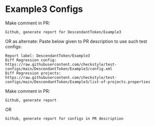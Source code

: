 # Example3 Configs
Make comment in PR:
```
Github, generate report for DescendantToken/Example3
```
OR as alternate:
Paste below given to PR description to use such test configs:
```
Report label: DescendantToken/Example3
Diff Regression config: https://raw.githubusercontent.com/checkstyle/test-configs/main/DescendantToken/Example3/config.xml
Diff Regression projects: https://raw.githubusercontent.com/checkstyle/test-configs/main/DescendantToken/Example3/list-of-projects.properties
```
Make comment in PR:
```
Github, generate report
```
OR
```
Github, generate report for configs in PR description
```
